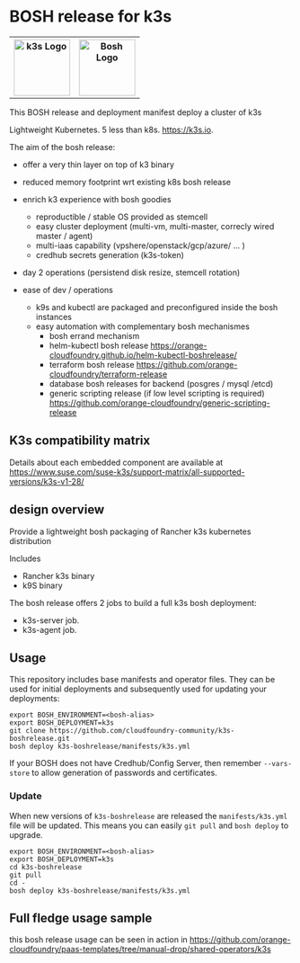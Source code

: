 # BOSH release for k3s
<table border="0" CELLPADDING=”10″  WIDTH=”300p″ ALIGN=”CENTER”>
  <tr>
    <th><img src="https://k3s.io/img/k3s-logo-light.svg" height="100p" alt="k3s Logo" /></th>
    <th><img src="https://www.cloudfoundry.org/wp-content/uploads/2017/10/CFF-BOSH-Full-Color-1.png" height="100p" alt="Bosh Logo" /></th>
  </tr>
</table>


This BOSH release and deployment manifest deploy a cluster of k3s

Lightweight Kubernetes. 5 less than k8s. https://k3s.io.

The aim of the bosh release:
- offer a very thin layer on top of k3 binary
- reduced memory footprint wrt existing k8s bosh release

- enrich k3 experience with bosh goodies
  - reproductible / stable OS provided as stemcell
  - easy cluster deployment (multi-vm, multi-master, correcly wired master / agent)
  - multi-iaas capability (vpshere/openstack/gcp/azure/ ... )
  - credhub secrets generation (k3s-token)
- day 2 operations (persistend disk resize, stemcell rotation)  
- ease of dev / operations
  - k9s and kubectl are packaged and preconfigured inside the bosh instances
  - easy automation with complementary bosh mechanismes
    - bosh errand mechanism
    - helm-kubectl bosh release https://orange-cloudfoundry.github.io/helm-kubectl-boshrelease/
    - terraform bosh release https://github.com/orange-cloudfoundry/terraform-release
    - database bosh releases for backend (posgres / mysql /etcd)
    - generic scripting release (if low level scripting is required) https://github.com/orange-cloudfoundry/generic-scripting-release

## K3s compatibility matrix

Details about each embedded component are available at 
  https://www.suse.com/suse-k3s/support-matrix/all-supported-versions/k3s-v1-28/

## design overview

Provide a lightweight bosh packaging of Rancher k3s kubernetes distribution

Includes
- Rancher k3s binary
- k9S binary

The bosh release offers 2 jobs to build a full k3s bosh deployment:
- k3s-server job.
- k3s-agent job.

## Usage

This repository includes base manifests and operator files. They can be used for initial deployments and subsequently used for updating your deployments:

```plain
export BOSH_ENVIRONMENT=<bosh-alias>
export BOSH_DEPLOYMENT=k3s
git clone https://github.com/cloudfoundry-community/k3s-boshrelease.git
bosh deploy k3s-boshrelease/manifests/k3s.yml
```

If your BOSH does not have Credhub/Config Server, then remember `--vars-store` to allow generation of passwords and certificates.

### Update

When new versions of `k3s-boshrelease` are released the `manifests/k3s.yml` file will be updated. This means you can easily `git pull` and `bosh deploy` to upgrade.

```plain
export BOSH_ENVIRONMENT=<bosh-alias>
export BOSH_DEPLOYMENT=k3s
cd k3s-boshrelease
git pull
cd -
bosh deploy k3s-boshrelease/manifests/k3s.yml
```

## Full fledge usage sample
this bosh release usage can be seen in action in https://github.com/orange-cloudfoundry/paas-templates/tree/manual-drop/shared-operators/k3s

